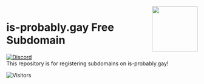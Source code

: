 <img src="https://camo.githubusercontent.com/be90f9c245b4bbb0e0c5c02fe9f5a763dbe0344b6babd05f82da4f39d1c69f64/68747470733a2f2f692e70696e696d672e636f6d2f6f726967696e616c732f63392f61392f66612f63396139666133613166643538663730646631613035616465373161653666652e676966" align="right" width="120"/>

# is-probably.gay Free Subdomain  
[![Discord](https://img.shields.io/discord/822426820447567872)](https://discord.gg/H3BdTvE2K2)
<br>
This repository is for registering subdomains on is-probably.gay!

![Visitors](https://count.getloli.com/get/@a)
